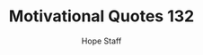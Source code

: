 ---
image: /assets/img/mq/mq_132_huneker.png
title: Motivational Quotes 132
categories:
  - Motivational Quotes
author: Hope Staff
notes: Motivational Quotes 132
embed: >-
  EMBED_GOES_HERE
transcript: >-
  SOME LINES OF TEXT START HERE
---